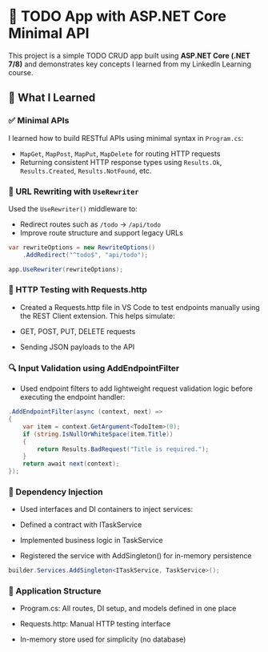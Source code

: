 # 📝 TODO App with ASP.NET Core Minimal API

This project is a simple TODO CRUD app built using **ASP.NET Core (.NET 7/8)** and demonstrates key concepts I learned from my LinkedIn Learning course.

## 🚀 What I Learned

### ✅ Minimal APIs

I learned how to build RESTful APIs using minimal syntax in `Program.cs`:

- `MapGet`, `MapPost`, `MapPut`, `MapDelete` for routing HTTP requests
- Returning consistent HTTP response types using `Results.Ok`, `Results.Created`, `Results.NotFound`, etc.

### 🔁 URL Rewriting with `UseRewriter`

Used the `UseRewriter()` middleware to:

- Redirect routes such as `/todo` → `/api/todo`
- Improve route structure and support legacy URLs

```csharp
var rewriteOptions = new RewriteOptions()
    .AddRedirect("^todo$", "api/todo");

app.UseRewriter(rewriteOptions);
```
### 🧪 HTTP Testing with Requests.http
- Created a Requests.http file in VS Code to test endpoints manually using the REST Client extension. This helps simulate:

- GET, POST, PUT, DELETE requests

- Sending JSON payloads to the API

### 🔍 Input Validation using AddEndpointFilter
- Used endpoint filters to add lightweight request validation logic before executing the endpoint handler:

```csharp
.AddEndpointFilter(async (context, next) =>
{
    var item = context.GetArgument<TodoItem>(0);
    if (string.IsNullOrWhiteSpace(item.Title))
    {
        return Results.BadRequest("Title is required.");
    }
    return await next(context);
});
```
### 🧰 Dependency Injection
- Used interfaces and DI containers to inject services:

- Defined a contract with ITaskService

- Implemented business logic in TaskService

- Registered the service with AddSingleton() for in-memory persistence

```csharp
builder.Services.AddSingleton<ITaskService, TaskService>();
```

### 🧩 Application Structure
- Program.cs: All routes, DI setup, and models defined in one place

- Requests.http: Manual HTTP testing interface

- In-memory store used for simplicity (no database)